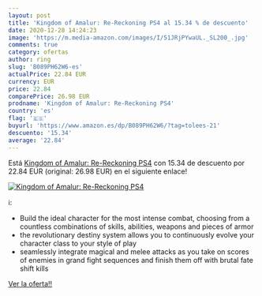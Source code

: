 ```yaml
---
layout: post
title: 'Kingdom of Amalur: Re-Reckoning PS4 al 15.34 % de descuento'
date: 2020-12-28 14:24:23
image: 'https://m.media-amazon.com/images/I/51JRjPYwaUL._SL200_.jpg'
comments: true
category: ofertas
author: ring
slug: 'B089PH62W6-es'
actualPrice: 22.84 EUR
currency: EUR
price: 22.84
comparePrice: 26.98 EUR
prodname: 'Kingdom of Amalur: Re-Reckoning PS4'
country: 'es'
flag: '🇪🇸'
buyurl: 'https://www.amazon.es/dp/B089PH62W6/?tag=tolees-21'
descuento: '15.34'
average: '22.84'
---
```


Está [Kingdom of Amalur: Re-Reckoning PS4](https://www.amazon.es/dp/B089PH62W6/?tag=tolees-21) con 15.34 de descuento por 22.84 EUR (original: 26.98 EUR) en el siguiente enlace!

[![Kingdom of Amalur: Re-Reckoning PS4](https://m.media-amazon.com/images/I/51JRjPYwaUL._SL200_.jpg)](https://www.amazon.es/dp/B089PH62W6/?tag=tolees-21)

ℹ️:

- Build the ideal character for the most intense combat, choosing from a countless combinations of skills, abilities, weapons and pieces of armor
- the revolutionary destiny system allows you to continuously evolve your character class to your style of play
- seamlessly integrate magical and melee attacks as you take on scores of enemies in grand fight sequences and finish them off with brutal fate shift kills

[Ver la oferta!!](https://www.amazon.es/dp/B089PH62W6/?tag=tolees-21)
